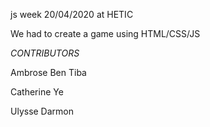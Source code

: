 js week 20/04/2020 at HETIC 

We had to create a game using HTML/CSS/JS

*CONTRIBUTORS*

Ambrose Ben Tiba

Catherine Ye

Ulysse Darmon
